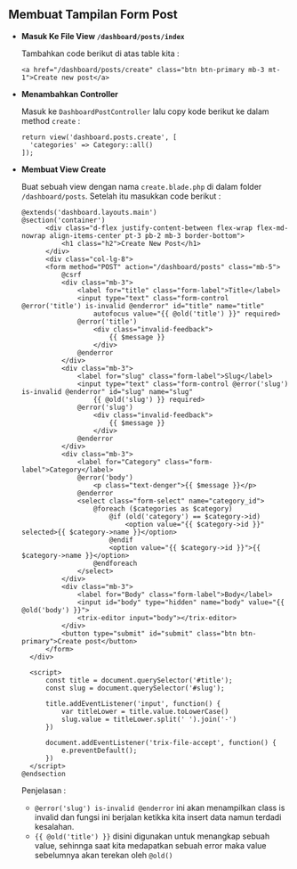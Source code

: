## Membuat Tampilan Form Post

- **Masuk Ke File View `/dashboard/posts/index`**

  Tambahkan code berikut di atas table kita :

  ```
  <a href="/dashboard/posts/create" class="btn btn-primary mb-3 mt-1">Create new post</a>
  ```

- **Menambahkan Controller**

  Masuk ke `DashboardPostController` lalu copy kode berikut ke dalam method `create` :

  ```
  return view('dashboard.posts.create', [
    'categories' => Category::all()
  ]);
  ```

- **Membuat View Create**

  Buat sebuah view dengan nama `create.blade.php` di dalam folder `/dashboard/posts`. Setelah itu masukkan code berikut :

  ```
  @extends('dashboard.layouts.main')
  @section('container')
        <div class="d-flex justify-content-between flex-wrap flex-md-nowrap align-items-center pt-3 pb-2 mb-3 border-bottom">
            <h1 class="h2">Create New Post</h1>
        </div>
        <div class="col-lg-8">
        <form method="POST" action="/dashboard/posts" class="mb-5">
            @csrf
            <div class="mb-3">
                <label for="title" class="form-label">Title</label>
                <input type="text" class="form-control @error('title') is-invalid @enderror" id="title" name="title"
                    autofocus value="{{ @old('title') }}" required>
                @error('title')
                    <div class="invalid-feedback">
                        {{ $message }}
                    </div>
                @enderror
            </div>
            <div class="mb-3">
                <label for="slug" class="form-label">Slug</label>
                <input type="text" class="form-control @error('slug') is-invalid @enderror" id="slug" name="slug"
                    {{ @old('slug') }} required>
                @error('slug')
                    <div class="invalid-feedback">
                        {{ $message }}
                    </div>
                @enderror
            </div>
            <div class="mb-3">
                <label for="Category" class="form-label">Category</label>
                @error('body')
                    <p class="text-denger">{{ $message }}</p>
                @enderror
                <select class="form-select" name="category_id">
                    @foreach ($categories as $category)
                        @if (old('category') == $category->id)
                            <option value="{{ $category->id }}" selected>{{ $category->name }}</option>
                        @endif
                        <option value="{{ $category->id }}">{{ $category->name }}</option>
                    @endforeach
                </select>
            </div>
            <div class="mb-3">
                <label for="Body" class="form-label">Body</label>
                <input id="body" type="hidden" name="body" value="{{ @old('body') }}">
                <trix-editor input="body"></trix-editor>
            </div>
            <button type="submit" id="submit" class="btn btn-primary">Create post</button>
        </form>
    </div>

    <script>
        const title = document.querySelector('#title');
        const slug = document.querySelector('#slug');

        title.addEventListener('input', function() {
            var titleLower = title.value.toLowerCase()
            slug.value = titleLower.split(' ').join('-')
        })

        document.addEventListener('trix-file-accept', function() {
            e.preventDefault();
        })
    </script>
  @endsection
  ```

  Penjelasan :

  - `@error('slug') is-invalid @enderror` ini akan menampilkan class is invalid dan fungsi ini berjalan ketikka kita insert data namun terdadi kesalahan.
  - `{{ @old('title') }}` disini digunakan untuk menangkap sebuah value, sehinnga saat kita medapatkan sebuah error maka value sebelumnya akan terekan oleh `@old()`
